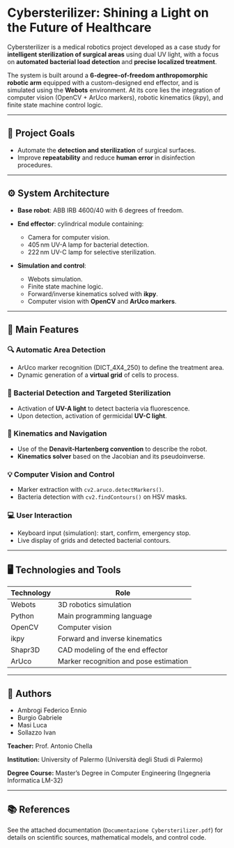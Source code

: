 # Cybersterilizer: Shining a Light on the Future of Healthcare

Cybersterilizer is a medical robotics project developed as a case study for **intelligent sterilization of surgical areas** using dual UV light, with a focus on **automated bacterial load detection** and **precise localized treatment**.

The system is built around a **6-degree-of-freedom anthropomorphic robotic arm** equipped with a custom-designed end effector, and is simulated using the **Webots** environment. At its core lies the integration of computer vision (OpenCV + ArUco markers), robotic kinematics (ikpy), and finite state machine control logic.

---

## 🔬 Project Goals

* Automate the **detection and sterilization** of surgical surfaces.
* Improve **repeatability** and reduce **human error** in disinfection procedures.

---

## ⚙️ System Architecture

* **Base robot**: ABB IRB 4600/40 with 6 degrees of freedom.

* **End effector**: cylindrical module containing:

  * Camera for computer vision.
  * 405 nm UV-A lamp for bacterial detection.
  * 222 nm UV-C lamp for selective sterilization.

* **Simulation and control**:

  * Webots simulation.
  * Finite state machine logic.
  * Forward/inverse kinematics solved with **ikpy**.
  * Computer vision with **OpenCV** and **ArUco markers**.

---

## 🧠 Main Features

### 🔍 Automatic Area Detection

* ArUco marker recognition (DICT\_4X4\_250) to define the treatment area.
* Dynamic generation of a **virtual grid** of cells to process.

### 🧬 Bacterial Detection and Targeted Sterilization

* Activation of **UV-A light** to detect bacteria via fluorescence.
* Upon detection, activation of germicidal **UV-C light**.

### 🧩 Kinematics and Navigation

* Use of the **Denavit-Hartenberg convention** to describe the robot.
* **Kinematics solver** based on the Jacobian and its pseudoinverse.

### 💡 Computer Vision and Control

* Marker extraction with `cv2.aruco.detectMarkers()`.
* Bacteria detection with `cv2.findContours()` on HSV masks.

### 💻 User Interaction

* Keyboard input (simulation): start, confirm, emergency stop.
* Live display of grids and detected bacterial contours.

---

## 🖥️ Technologies and Tools

| Technology | Role                                   |
| ---------- | -------------------------------------- |
| Webots     | 3D robotics simulation                 |
| Python     | Main programming language              |
| OpenCV     | Computer vision                        |
| ikpy       | Forward and inverse kinematics         |
| Shapr3D    | CAD modeling of the end effector       |
| ArUco      | Marker recognition and pose estimation |

---

## 📎 Authors

* Ambrogi Federico Ennio
* Burgio Gabriele
* Masi Luca
* Sollazzo Ivan

**Teacher:** Prof. Antonio Chella

**Institution:** University of Palermo (Università degli Studi di Palermo)

**Degree Course:** Master’s Degree in Computer Engineering (Ingegneria Informatica LM-32)

---

## 📚 References

See the attached documentation (`Documentazione Cybersterilizer.pdf`) for details on scientific sources, mathematical models, and control code.

